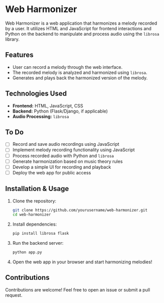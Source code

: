# Web Harmonizer

Web Harmonizer is a web application that harmonizes a melody recorded by a user. It utilizes HTML and JavaScript for frontend interactions and Python on the backend to manipulate and process audio using the `librosa` library.

## Features
- User can record a melody through the web interface.
- The recorded melody is analyzed and harmonized using `librosa`.
- Generates and plays back the harmonized version of the melody.

## Technologies Used
- **Frontend:** HTML, JavaScript, CSS
- **Backend:** Python (Flask/Django, if applicable)
- **Audio Processing:** `librosa`

## To Do
- [ ] Record and save audio recordings using JavaScript
- [ ] Implement melody recording functionality using JavaScript
- [ ] Process recorded audio with Python and `librosa`
- [ ] Generate harmonization based on music theory rules
- [ ] Develop a simple UI for recording and playback
- [ ] Deploy the web app for public access

## Installation & Usage
1. Clone the repository:
   ```sh
   git clone https://github.com/yourusername/web-harmonizer.git
   cd web-harmonizer
   ```
2. Install dependencies:
   ```sh
   pip install librosa flask
   ```
3. Run the backend server:
   ```sh
   python app.py
   ```
4. Open the web app in your browser and start harmonizing melodies!

## Contributions
Contributions are welcome! Feel free to open an issue or submit a pull request.

